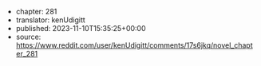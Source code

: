 - chapter: 281
- translator: kenUdigitt
- published: 2023-11-10T15:35:25+00:00
- source: https://www.reddit.com/user/kenUdigitt/comments/17s6jkq/novel_chapter_281
